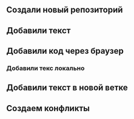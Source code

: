 ## Создали новый репозиторий
## Добавили текст  

## Добавили код через браузер 


### Добавили текс локально 

## Добавили текст в новой ветке 


## Создаем конфликты 
